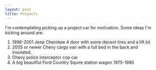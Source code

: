 ```yaml
---
layout: post
title: Projects
---
```

I'm contemplating picking up a project car for motivation.  Some ideas I'm kicking around are:
1. 1996-2001 Jeep Cherokee  4 door with some decent tires and a lift kit
2. 2005 or newer Chevy cargo van  with a full bed in the back and insulated.
3. Chevy police interceptor cop car
4. A big beautiful Ford Country Squire station wagon 1975-1980
